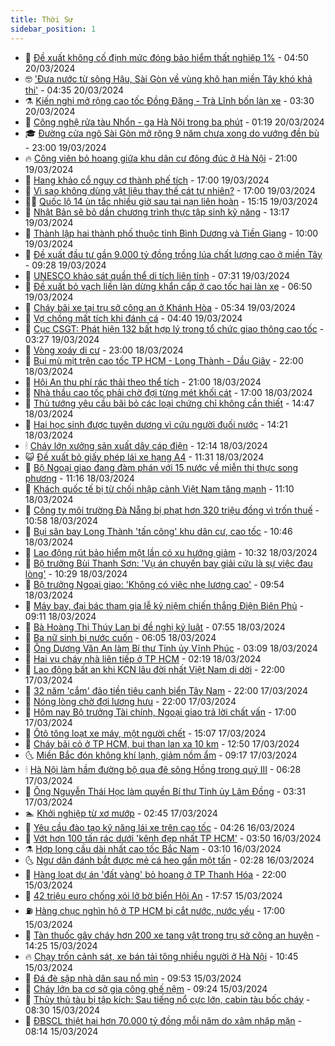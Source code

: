 ```yaml
---
title: Thời Sự
sidebar_position: 1
---
```


<!-- vnexpress-thoi-su:START -->
- 🦒 [Đề xuất không cố định mức đóng bảo hiểm thất nghiệp 1%](https://vnexpress.net/de-xuat-khong-co-dinh-muc-dong-bao-hiem-that-nghiep-1-4724433.html) - 04:50 20/03/2024
- 🤓 [&#39;Đưa nước từ sông Hậu, Sài Gòn về vùng khô hạn miền Tây khó khả thi&#39;](https://vnexpress.net/dua-nuoc-tu-song-hau-sai-gon-ve-vung-kho-han-mien-tay-kho-kha-thi-4723767.html) - 04:35 20/03/2024
- ⚗️ [Kiến nghị mở rộng cao tốc Đồng Đăng - Trà Lĩnh bốn làn xe](https://vnexpress.net/kien-nghi-mo-rong-cao-toc-dong-dang-tra-linh-bon-lan-xe-4724366.html) - 03:30 20/03/2024
- 🌊 [Công nghệ rửa tàu Nhổn - ga Hà Nội trong ba phút](https://vnexpress.net/cong-nghe-rua-tau-nhon-ga-ha-noi-trong-ba-phut-4724155.html) - 01:19 20/03/2024
- 🎓 [Đường cửa ngõ Sài Gòn mở rộng 9 năm chưa xong do vướng đền bù](https://vnexpress.net/duong-cua-ngo-sai-gon-mo-rong-9-nam-chua-xong-do-vuong-den-bu-4724182.html) - 23:00 19/03/2024
- 🔥 [Công viên bỏ hoang giữa khu dân cư đông đúc ở Hà Nội](https://vnexpress.net/cong-vien-bo-hoang-giua-khu-dan-cu-dong-duc-o-ha-noi-4723975.html) - 21:00 19/03/2024
- 🦏 [Hang khảo cổ nguy cơ thành phế tích](https://vnexpress.net/hang-khao-co-nguy-co-thanh-phe-tich-4723456.html) - 17:00 19/03/2024
- 👺 [Vì sao không dùng vật liệu thay thế cát tự nhiên?](https://vnexpress.net/vi-sao-khong-dung-vat-lieu-thay-the-cat-tu-nhien-4722671.html) - 17:00 19/03/2024
- 🧑‍🏫 [Quốc lộ 14 ùn tắc nhiều giờ sau tai nạn liên hoàn](https://vnexpress.net/quoc-lo-14-un-tac-nhieu-gio-sau-tai-nan-lien-hoan-4724243.html) - 15:15 19/03/2024
- 🚦 [Nhật Bản sẽ bỏ dần chương trình thực tập sinh kỹ năng](https://vnexpress.net/nhat-ban-se-bo-dan-chuong-trinh-thuc-tap-sinh-ky-nang-4724214.html) - 13:17 19/03/2024
- 🎉 [Thành lập hai thành phố thuộc tỉnh Bình Dương và Tiền Giang](https://vnexpress.net/thanh-lap-hai-thanh-pho-thuoc-tinh-binh-duong-va-tien-giang-4724126.html) - 10:00 19/03/2024
- 🦒 [Đề xuất đầu tư gần 9.000 tỷ đồng trồng lúa chất lượng cao ở miền Tây](https://vnexpress.net/de-xuat-dau-tu-gan-9-000-ty-dong-trong-lua-chat-luong-cao-o-mien-tay-4724149.html) - 09:28 19/03/2024
- 🤗 [UNESCO khảo sát quần thể di tích liên tỉnh](https://vnexpress.net/unesco-khao-sat-quan-the-di-tich-lien-tinh-4724026.html) - 07:31 19/03/2024
- 💼 [Đề xuất bỏ vạch liền làn dừng khẩn cấp ở cao tốc hai làn xe](https://vnexpress.net/de-xuat-bo-vach-lien-lan-dung-khan-cap-o-cao-toc-hai-lan-xe-4723979.html) - 06:50 19/03/2024
- 🤩 [Cháy bãi xe tại trụ sở công an ở Khánh Hòa](https://vnexpress.net/chay-bai-xe-tai-tru-so-cong-an-o-khanh-hoa-4724043.html) - 05:34 19/03/2024
- 🤡 [Vợ chồng mất tích khi đánh cá](https://vnexpress.net/vo-chong-mat-tich-khi-danh-ca-4724003.html) - 04:40 19/03/2024
- 💯 [Cục CSGT: Phát hiện 132 bất hợp lý trong tổ chức giao thông cao tốc](https://vnexpress.net/cuc-csgt-phat-hien-132-bat-hop-ly-trong-to-chuc-giao-thong-cao-toc-4723875.html) - 03:27 19/03/2024
- 👺 [Vòng xoáy di cư](https://vnexpress.net/vong-xoay-di-cu-4722437.html) - 23:00 18/03/2024
- 🌮 [Bụi mù mịt trên cao tốc TP HCM - Long Thành - Dầu Giây](https://vnexpress.net/bui-mu-mit-tren-cao-toc-tp-hcm-long-thanh-dau-giay-4723817.html) - 22:00 18/03/2024
- 🥸 [Hội An thu phí rác thải theo thể tích](https://vnexpress.net/hoi-an-thu-phi-rac-thai-theo-the-tich-4722132.html) - 21:00 18/03/2024
- 🐻 [Nhà thầu cao tốc phải chờ đợi từng mét khối cát](https://vnexpress.net/nha-thau-cao-toc-phai-cho-doi-tung-met-khoi-cat-4721731.html) - 17:00 18/03/2024
- 👀 [Thủ tướng yêu cầu bãi bỏ các loại chứng chỉ không cần thiết](https://vnexpress.net/thu-tuong-yeu-cau-bai-bo-cac-loai-chung-chi-khong-can-thiet-4723806.html) - 14:47 18/03/2024
- 🤔 [Hai học sinh được tuyên dương vì cứu người đuối nước](https://vnexpress.net/hai-hoc-sinh-duoc-tuyen-duong-vi-cuu-nguoi-duoi-nuoc-4723808.html) - 14:21 18/03/2024
- 🕯 [Cháy lớn xưởng sản xuất dây cáp điện](https://vnexpress.net/chay-lon-xuong-san-xuat-day-cap-dien-4723791.html) - 12:14 18/03/2024
- 😺 [Đề xuất bỏ giấy phép lái xe hạng A4](https://vnexpress.net/de-xuat-bo-giay-phep-lai-xe-hang-a4-4723578.html) - 11:31 18/03/2024
- 🦆 [Bộ Ngoại giao đang đàm phán với 15 nước về miễn thị thực song phương](https://vnexpress.net/bo-ngoai-giao-dang-dam-phan-voi-15-nuoc-ve-mien-thi-thuc-song-phuong-4723758.html) - 11:16 18/03/2024
- 🧰 [Khách quốc tế bị từ chối nhập cảnh Việt Nam tăng mạnh](https://vnexpress.net/khach-quoc-te-bi-tu-choi-nhap-canh-viet-nam-tang-manh-4723781.html) - 11:10 18/03/2024
- 🦍 [Công ty môi trường Đà Nẵng bị phạt hơn 320 triệu đồng vì trốn thuế](https://vnexpress.net/cong-ty-moi-truong-da-nang-bi-phat-hon-320-trieu-dong-vi-tron-thue-4723760.html) - 10:58 18/03/2024
- 🧰 [Bụi sân bay Long Thành &#39;tấn công&#39; khu dân cư, cao tốc](https://vnexpress.net/bui-san-bay-long-thanh-tan-cong-khu-dan-cu-cao-toc-4723721.html) - 10:46 18/03/2024
- 💃 [Lao động rút bảo hiểm một lần có xu hướng giảm](https://vnexpress.net/lao-dong-rut-bao-hiem-mot-lan-co-xu-huong-giam-4723755.html) - 10:32 18/03/2024
- 🧰 [Bộ trưởng Bùi Thanh Sơn: &#39;Vụ án chuyến bay giải cứu là sự việc đau lòng&#39;](https://vnexpress.net/bo-truong-bui-thanh-son-vu-an-chuyen-bay-giai-cuu-la-su-viec-dau-long-4723747.html) - 10:29 18/03/2024
- 🚀 [Bộ trưởng Ngoại giao: &#39;Không có việc nhẹ lương cao&#39;](https://vnexpress.net/bo-truong-ngoai-giao-khong-co-viec-nhe-luong-cao-4723697.html) - 09:54 18/03/2024
- 🎊 [Máy bay, đại bác tham gia lễ kỷ niệm chiến thắng Điện Biên Phủ](https://vnexpress.net/may-bay-dai-bac-tham-gia-le-ky-niem-chien-thang-dien-bien-phu-4723686.html) - 09:11 18/03/2024
- 🤭 [Bà Hoàng Thị Thúy Lan bị đề nghị kỷ luật](https://vnexpress.net/ba-hoang-thi-thuy-lan-bi-de-nghi-ky-luat-4723653.html) - 07:55 18/03/2024
- 🤗 [Ba nữ sinh bị nước cuốn](https://vnexpress.net/ba-nu-sinh-bi-nuoc-cuon-4723607.html) - 06:05 18/03/2024
- 🌈 [Ông Dương Văn An làm Bí thư Tỉnh ủy Vĩnh Phúc](https://vnexpress.net/ong-duong-van-an-lam-bi-thu-tinh-uy-vinh-phuc-4723475.html) - 03:09 18/03/2024
- 🦣 [Hai vụ cháy nhà liên tiếp ở TP HCM](https://vnexpress.net/hai-vu-chay-nha-lien-tiep-o-tp-hcm-4723476.html) - 02:19 18/03/2024
- 🎡 [Lao động bất an khi KCN lâu đời nhất Việt Nam di dời](https://vnexpress.net/lao-dong-bat-an-khi-kcn-lau-doi-nhat-viet-nam-di-doi-4723372.html) - 22:00 17/03/2024
- 🦏 [32 năm &#39;cắm&#39; đảo tiền tiêu canh biển Tây Nam](https://vnexpress.net/32-nam-cam-dao-tien-tieu-canh-bien-tay-nam-4723270.html) - 22:00 17/03/2024
- 🎊 [Nóng lòng chờ đợi lương hưu](https://vnexpress.net/nong-long-cho-doi-luong-huu-4722374.html) - 22:00 17/03/2024
- 🫶 [Hôm nay Bộ trưởng Tài chính, Ngoại giao trả lời chất vấn](https://vnexpress.net/hom-nay-bo-truong-tai-chinh-ngoai-giao-tra-loi-chat-van-4723314.html) - 17:00 17/03/2024
- 🤔 [Ôtô tông loạt xe máy, một người chết](https://vnexpress.net/oto-tong-loat-xe-may-mot-nguoi-chet-4723366.html) - 15:07 17/03/2024
- 🤠 [Cháy bãi cỏ ở TP HCM, bụi than lan xa 10 km](https://vnexpress.net/chay-bai-co-o-tp-hcm-bui-than-lan-xa-10-km-4723350.html) - 12:50 17/03/2024
- 🌜 [Miền Bắc đón không khí lạnh, giảm nồm ẩm](https://vnexpress.net/mien-bac-don-khong-khi-lanh-giam-nom-am-4723305.html) - 09:17 17/03/2024
- 🕯 [Hà Nội làm hầm đường bộ qua đê sông Hồng trong quý III](https://vnexpress.net/ha-noi-lam-ham-duong-bo-qua-de-song-hong-trong-quy-iii-4723273.html) - 06:28 17/03/2024
- 🤔 [Ông Nguyễn Thái Học làm quyền Bí thư Tỉnh ủy Lâm Đồng](https://vnexpress.net/ong-nguyen-thai-hoc-lam-quyen-bi-thu-tinh-uy-lam-dong-4723240.html) - 03:31 17/03/2024
- 🏊 [Khởi nghiệp từ xơ mướp](https://vnexpress.net/khoi-nghiep-tu-xo-muop-4722194.html) - 02:45 17/03/2024
- 🌮 [Yêu cầu đào tạo kỹ năng lái xe trên cao tốc](https://vnexpress.net/yeu-cau-dao-tao-ky-nang-lai-xe-tren-cao-toc-4722978.html) - 04:26 16/03/2024
- 🫣 [Vớt hơn 100 tấn rác dưới &#39;kênh đẹp nhất TP HCM&#39;](https://vnexpress.net/vot-hon-100-tan-rac-duoi-kenh-dep-nhat-tp-hcm-4722939.html) - 03:50 16/03/2024
- ⚗️ [Hợp long cầu dài nhất cao tốc Bắc Nam](https://vnexpress.net/hop-long-cau-dai-nhat-cao-toc-bac-nam-4722882.html) - 03:10 16/03/2024
- 🌜 [Ngư dân đánh bắt được mẻ cá heo gần một tấn](https://vnexpress.net/ngu-dan-danh-bat-duoc-me-ca-heo-gan-mot-tan-4722926.html) - 02:28 16/03/2024
- 🌁 [Hàng loạt dự án &#39;đất vàng&#39; bỏ hoang ở TP Thanh Hóa](https://vnexpress.net/hang-loat-du-an-dat-vang-bo-hoang-o-tp-thanh-hoa-4722604.html) - 22:00 15/03/2024
- 🐲 [42 triệu euro chống xói lở bờ biển Hội An](https://vnexpress.net/42-trieu-euro-chong-xoi-lo-bo-bien-hoi-an-4722843.html) - 17:57 15/03/2024
- ⛽️ [Hàng chục nghìn hộ ở TP HCM bị cắt nước, nước yếu](https://vnexpress.net/hang-chuc-nghin-ho-o-tp-hcm-bi-cat-nuoc-nuoc-yeu-4722816.html) - 17:00 15/03/2024
- 🗽 [Tàn thuốc gây cháy hơn 200 xe tang vật trong trụ sở công an huyện](https://vnexpress.net/tan-thuoc-gay-chay-hon-200-xe-tang-vat-trong-tru-so-cong-an-huyen-4722863.html) - 14:25 15/03/2024
- 🔥 [Chạy trốn cảnh sát, xe bán tải tông nhiều người ở Hà Nội](https://vnexpress.net/chay-tron-canh-sat-xe-ban-tai-tong-nhieu-nguoi-o-ha-noi-4722805.html) - 10:45 15/03/2024
- 💯 [Đá đè sập nhà dân sau nổ mìn](https://vnexpress.net/da-de-sap-nha-dan-sau-no-min-4722781.html) - 09:53 15/03/2024
- 🦆 [Cháy lớn ba cơ sở gia công ghế nệm](https://vnexpress.net/chay-lon-ba-co-so-gia-cong-ghe-nem-4722789.html) - 09:24 15/03/2024
- 🫣 [Thủy thủ tàu bị tập kích: Sau tiếng nổ cực lớn, cabin tàu bốc cháy](https://vnexpress.net/thuy-thu-tau-bi-tap-kich-sau-tieng-no-cuc-lon-cabin-tau-boc-chay-4722674.html) - 08:30 15/03/2024
- 🤡 [ĐBSCL thiệt hại hơn 70.000 tỷ đồng mỗi năm do xâm nhập mặn](https://vnexpress.net/dbscl-thiet-hai-hon-70-000-ty-dong-moi-nam-do-xam-nhap-man-4722653.html) - 08:14 15/03/2024<!-- vnexpress-thoi-su:END -->